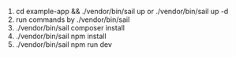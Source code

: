 1) cd example-app && ./vendor/bin/sail up or ./vendor/bin/sail up -d
2) run commands by ./vendor/bin/sail
3) ./vendor/bin/sail composer install
4) ./vendor/bin/sail npm install
5) ./vendor/bin/sail npm run dev

